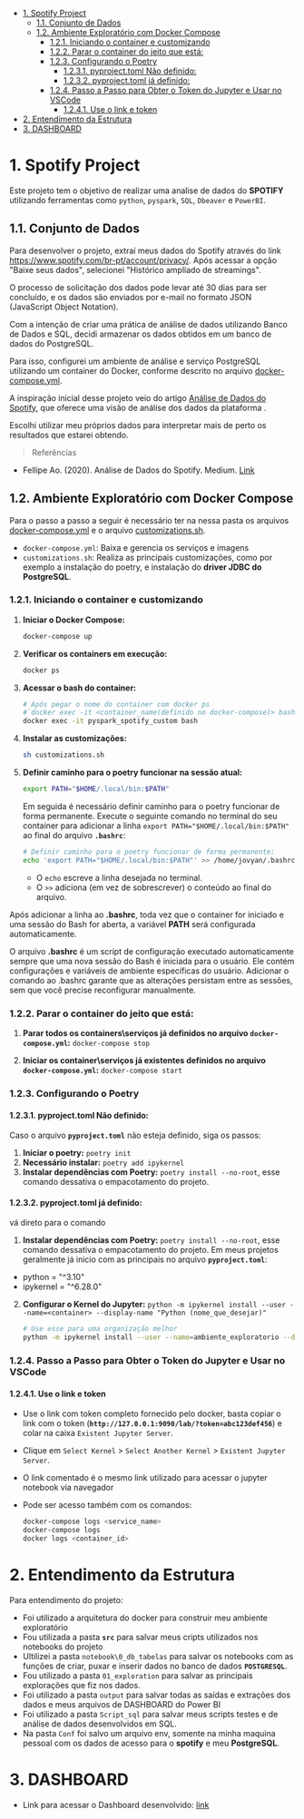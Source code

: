 
- [1. Spotify Project](#1-spotify-project)
  - [1.1. Conjunto de Dados](#11-conjunto-de-dados)
  - [1.2. Ambiente Exploratório com Docker Compose](#12-ambiente-exploratório-com-docker-compose)
    - [1.2.1. Iniciando o container e customizando](#121-iniciando-o-container-e-customizando)
    - [1.2.2. Parar o container do jeito que está:](#122-parar-o-container-do-jeito-que-está)
    - [1.2.3. Configurando o Poetry](#123-configurando-o-poetry)
      - [1.2.3.1. pyproject.toml Não definido:](#1231-pyprojecttoml-não-definido)
      - [1.2.3.2. pyproject.toml já definido:](#1232-pyprojecttoml-já-definido)
    - [1.2.4. Passo a Passo para Obter o Token do Jupyter e Usar no VSCode](#124-passo-a-passo-para-obter-o-token-do-jupyter-e-usar-no-vscode)
      - [1.2.4.1. Use o link e token](#1241-use-o-link-e-token)
- [2. Entendimento da Estrutura](#2-entendimento-da-estrutura)
- [3. DASHBOARD](#3-dashboard)

# 1. Spotify Project

Este projeto tem o objetivo de realizar uma analise de dados do **SPOTIFY** 
utilizando ferramentas como `python`, `pyspark`, `SQL`, `Dbeaver` e `PowerBI`.

## 1.1. Conjunto de Dados

Para desenvolver o projeto, extraí meus dados do Spotify através do link https://www.spotify.com/br-pt/account/privacy/. Após acessar a opção "Baixe seus dados", selecionei "Histórico ampliado de streamings".

O processo de solicitação dos dados pode levar até 30 dias para ser concluído, e os dados são enviados por e-mail no formato JSON (JavaScript Object Notation).

Com a intenção de criar uma prática de análise de dados utilizando Banco de Dados e SQL, decidi armazenar os dados obtidos em um banco de dados do PostgreSQL.

Para isso, configurei um ambiente de análise e serviço PostgreSQL utilizando um container do Docker, conforme descrito no arquivo [docker-compose.yml](../../docker-compose.yml).

A inspiração inicial desse projeto veio do artigo [Análise de Dados do Spotify](https://medium.com/@fellipe_ao/an%C3%A1lise-de-dados-do-spotify-7c106387477b), que oferece uma visão de análise dos dados da plataforma .

Escolhi utilizar meu próprios dados para interpretar mais de perto os resultados que estarei obtendo.

> Referências

- Fellipe Ao. (2020). Análise de Dados do Spotify. Medium. [Link](https://medium.com/@fellipe_ao/an%C3%A1lise-de-dados-do-spotify-7c106387477b)

## 1.2. Ambiente Exploratório com Docker Compose

Para o passo a passo a seguir é necessário ter na nessa pasta os arquivos  [docker-compose.yml](docker-compose.yml) e o arquivo [customizations.sh](/scripts/customizations.sh).

- `docker-compose.yml`: Baixa e gerencia os serviços e imagens
- `customizations.sh`: Realiza as principais customizações, como por exemplo a instalação do poetry, e instalação do **driver JDBC do PostgreSQL**.
  
### 1.2.1. Iniciando o container e customizando

1. **Iniciar o Docker Compose:** 
    ```bash
    docker-compose up
    ```
2. **Verificar os containers em execução:**
    ```bash
    docker ps
    ```
3. **Acessar o bash do container:** 
    ```bash
    # Após pegar o nome do container com docker ps
    #`docker exec -it <container_name(definido no docker-compose)> bash`
    docker exec -it pyspark_spotify_custom bash
    ```
4. **Instalar as customizações:** 
    ```bash
    sh customizations.sh
    ```
5. **Definir caminho para o poetry funcionar na sessão atual:**
    ```bash
    export PATH="$HOME/.local/bin:$PATH"
    ```
    Em seguida é necessário definir caminho para o poetry funcionar de forma permanente. Execute o seguinte comando no terminal do seu container para adicionar a linha `export PATH="$HOME/.local/bin:$PATH"` ao final do arquivo **`.bashrc`**:

    ```bash
    # Definir caminho para o poetry funcionar de forma permanente:
    echo 'export PATH="$HOME/.local/bin:$PATH"' >> /home/jovyan/.bashrc
    ```
   - O `echo` escreve a linha desejada no terminal.
   - O `>>` adiciona (em vez de sobrescrever) o conteúdo ao final do arquivo.

Após adicionar a linha ao **.bashrc**, toda vez que o container for iniciado e uma sessão do Bash for aberta, a variável **PATH** será configurada automaticamente.

O arquivo **.bashrc** é um script de configuração executado automaticamente sempre que uma nova sessão do Bash é iniciada para o usuário. Ele contém configurações e variáveis de ambiente específicas do usuário. Adicionar o comando ao .bashrc garante que as alterações persistam entre as sessões, sem que você precise reconfigurar manualmente.

### 1.2.2. Parar o container do jeito que está:
1. **Parar todos os containers\serviços já definidos no arquivo `docker-compose.yml`:** `docker-compose stop`

2. **Iniciar os container\serviços já existentes definidos no arquivo `docker-compose.yml`:** `docker-compose start`

### 1.2.3. Configurando o Poetry

#### 1.2.3.1. pyproject.toml Não definido:
Caso o arquivo **`pyproject.toml`** não esteja definido, siga os passos:
1. **Iniciar o poetry:** `poetry init`
2. **Necessário instalar:** `poetry add ipykernel`
3. **Instalar dependências com Poetry:** `poetry install --no-root`, esse comando dessativa o empacotamento do projeto.

#### 1.2.3.2. pyproject.toml já definido:
vá direto para o comando

1. **Instalar dependências com Poetry:** `poetry install --no-root`, esse comando dessativa o empacotamento do projeto.
Em meus projetos geralmente já inicio com as principais  no arquivo **`pyproject.toml`**:
- python = "^3.10"
- ipykernel = "^6.28.0"

2. **Configurar o Kernel do Jupyter:** ```python -m ipykernel install --user --name=<container> --display-name "Python (nome_que_desejar)"```

    ```bash
    # Use esse para uma organização melhor
    python -m ipykernel install --user --name=ambiente_exploratorio --display-name "minha_venv"
    ```

### 1.2.4. Passo a Passo para Obter o Token do Jupyter e Usar no VSCode

#### 1.2.4.1. Use o link e token

- Use o link com token completo fornecido pelo docker, basta copiar o link com o token (**`http://127.0.0.1:9090/lab/?token=abc123def456`**) e colar na caixa `Existent Jupyter Server`.

- Clique em `Select Kernel` > `Select Another Kernel` > `Existent Jupyter Server`.

- O link comentado é o mesmo link utilizado para acessar o jupyter notebook via navegador

- Pode ser acesso também com os comandos:
  
    ```bash
    docker-compose logs <service_name>
    docker-compose logs
    docker logs <container_id>
    ```

# 2. Entendimento da Estrutura

Para entendimento do projeto:

- Foi utilizado a arquitetura do docker para construir meu ambiente exploratório
- Fou utilizada a pasta **`src`** para salvar meus cripts utilizados nos notebooks do projeto
- Ultilizei a pasta `notebook\0_db_tabelas` para salvar os notebooks com as funções de criar, puxar e inserir dados no banco de dados **`POSTGRESQL`**.
- Fou utilizado a pasta `01_exploration` para salvar as principais explorações que fiz nos dados.
- Foi utilizado a pasta `output` para salvar todas as saídas e extrações dos dados e meus arquivos de DASHBOARD do Power BI
- Foi utilizado a pasta `Script_sql` para salvar meus scripts testes e de análise de dados desenvolvidos em SQL.
- Na pasta `Conf` foi salvo um arquivo env, somente na minha maquina pessoal com os dados de acesso para o **spotify** e meu **PostgreSQL**.

# 3. DASHBOARD

- Link para acessar o Dashboard desenvolvido: [link](https://app.powerbi.com/view?r=eyJrIjoiOWIyNzBhY2ItY2UwYy00NDY0LWE4MDItNGIwMGQxNGUxMWM1IiwidCI6ImFlMzhlYzZiLWY3YjEtNDJjMS1hZWM0LWEwYTNmMzgwYzRkZCJ9)
